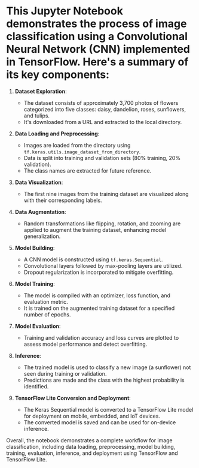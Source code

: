 # This Jupyter Notebook demonstrates the process of image classification using a Convolutional Neural Network (CNN) implemented in TensorFlow. Here's a summary of its key components:

1. **Dataset Exploration**:
   - The dataset consists of approximately 3,700 photos of flowers categorized into five classes: daisy, dandelion, roses, sunflowers, and tulips.
   - It's downloaded from a URL and extracted to the local directory.

2. **Data Loading and Preprocessing**:
   - Images are loaded from the directory using `tf.keras.utils.image_dataset_from_directory`.
   - Data is split into training and validation sets (80% training, 20% validation).
   - The class names are extracted for future reference.

3. **Data Visualization**:
   - The first nine images from the training dataset are visualized along with their corresponding labels.

4. **Data Augmentation**:
   - Random transformations like flipping, rotation, and zooming are applied to augment the training dataset, enhancing model generalization.

5. **Model Building**:
   - A CNN model is constructed using `tf.keras.Sequential`.
   - Convolutional layers followed by max-pooling layers are utilized.
   - Dropout regularization is incorporated to mitigate overfitting.

6. **Model Training**:
   - The model is compiled with an optimizer, loss function, and evaluation metric.
   - It is trained on the augmented training dataset for a specified number of epochs.

7. **Model Evaluation**:
   - Training and validation accuracy and loss curves are plotted to assess model performance and detect overfitting.

8. **Inference**:
   - The trained model is used to classify a new image (a sunflower) not seen during training or validation.
   - Predictions are made and the class with the highest probability is identified.

9. **TensorFlow Lite Conversion and Deployment**:
   - The Keras Sequential model is converted to a TensorFlow Lite model for deployment on mobile, embedded, and IoT devices.
   - The converted model is saved and can be used for on-device inference.

Overall, the notebook demonstrates a complete workflow for image classification, including data loading, preprocessing, model building, training, evaluation, inference, and deployment using TensorFlow and TensorFlow Lite.
